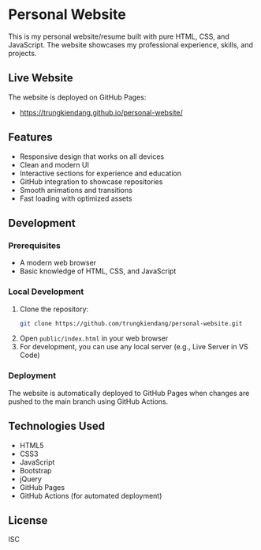 # Personal Website

This is my personal website/resume built with pure HTML, CSS, and JavaScript. The website showcases my professional experience, skills, and projects.

## Live Website

The website is deployed on GitHub Pages:
- https://trungkiendang.github.io/personal-website/

## Features

- Responsive design that works on all devices
- Clean and modern UI
- Interactive sections for experience and education
- GitHub integration to showcase repositories
- Smooth animations and transitions
- Fast loading with optimized assets

## Development

### Prerequisites
- A modern web browser
- Basic knowledge of HTML, CSS, and JavaScript

### Local Development
1. Clone the repository:
   ```bash
   git clone https://github.com/trungkiendang/personal-website.git
   ```
2. Open `public/index.html` in your web browser
3. For development, you can use any local server (e.g., Live Server in VS Code)

### Deployment
The website is automatically deployed to GitHub Pages when changes are pushed to the main branch using GitHub Actions.

## Technologies Used
- HTML5
- CSS3
- JavaScript
- Bootstrap
- jQuery
- GitHub Pages
- GitHub Actions (for automated deployment)

## License
ISC
